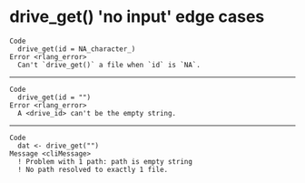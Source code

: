 # drive_get() 'no input' edge cases

    Code
      drive_get(id = NA_character_)
    Error <rlang_error>
      Can't `drive_get()` a file when `id` is `NA`.

---

    Code
      drive_get(id = "")
    Error <rlang_error>
      A <drive_id> can't be the empty string.

---

    Code
      dat <- drive_get("")
    Message <cliMessage>
      ! Problem with 1 path: path is empty string
      ! No path resolved to exactly 1 file.

